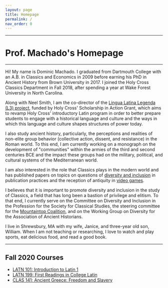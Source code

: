 ```yaml
---
layout: page
title: Homepage
permalink: /
nav_order: 0
---
```

***

# Prof. Machado's Homepage

***

Hi! My name is Dominic Machado. I graduated from Dartmouth College with an A.B. in Classics and Economics in 2009 before earning his PhD in Ancient History from Brown University in 2017. I joined the Holy Cross Classics Department in Fall 2018, after spending a year at Wake Forest University in North Carolina.

Along with Neel Smith, I am the co-director of the [Lingua Latina Legenda (L3) project](https://lingualatina.github.io/), funded by Holy Cross' Scholarship in Action Grant, which aims to revamp Holy Cross' introductory Latin program in order to better prepare students to engage with a historical language and culture and the ways in which this language and culture shapes structures of power today.

I also study ancient history, particularly, the perceptions and realities of non-elite group behavior (collective action, dissent, and resistance) in the Roman world. To this end, I am currently working on a monograph on the development of "communities" within the armies of the third and second centuries BCE and the impact these groups had on the military, political, and cultural systems of the Mediterranean world.

I am also interested in the role that Classics plays in the modern world and has published papers on topics on questions of [diversity and inclusion](https://muse.jhu.edu/article/742076) in publication practices and the reception of antiquity in [video games](https://www.bloomsbury.com/uk/classical-antiquity-in-video-games-9781350066632/).

I believes that it is important to promote diversity and inclusion in the study of Classics, a field that has long been a bastion of privilege and elitism. To that end, I currently serve on the Committee on Diversity and Inclusion in the Profession for the Society for Classical Studies, the steering committee for the [Mountaintop Coalition](https://www.mountaintopcoalition.org/), and on the Working Group on Diversity for the Association of Ancient Historians.

I live in Shrewsbury, MA with my wife, Janice, and three-year old son, William. When I am not teaching or researching, I love to watch and play sports, eat delicious food, and read a good book.

***

## Fall 2020 Courses

- [LATN 101: Introduction to Latin 1](https://dominicmachado.github.io/latn101-f20)
- [LATN 199: First Readings in College Latin](https://dominicmachado.github.io/latn-199-f20/)
- [CLAS 141: Ancient Greece: Freedom and Slavery](https://dominicmachado.github.io/clas141-f20)
